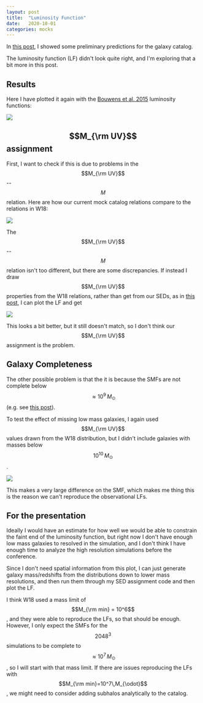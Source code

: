 ```yaml
---
layout: post
title:  "Luminosity Function"
date:   2020-10-01
categories: mocks
---
```





In <a href="https://ndrakos.github.io/blog/mocks/Mock_Catalog_Detection_Predictions/">this post</a>, I showed some preliminary predictions for the galaxy catalog.

The luminosity function (LF) didn't look quite right, and I'm exploring that a bit more in this post.


## Results


Here I have plotted it again with the <a href="https://ui.adsabs.harvard.edu/abs/2015ApJ...803...34B/abstract">Bouwens et al. 2015</a> luminosity functions:

<img src="{{ site.baseurl }}/assets/plots/20201001_LF.png">

## $$M_{\rm UV}$$ assignment

First, I want to check if this is due to problems in the $$M_{\rm UV}$$--$$M$$ relation. Here are how our current mock catalog relations compare to the relations in W18:

<img src="{{ site.baseurl }}/assets/plots/20200929_MUV.png">

The $$M_{\rm UV}$$--$$M$$ relation isn't too different, but there are some discrepancies. If instead I draw $$M_{\rm UV}$$ properties from the W18 relations, rather than get from our SEDs, as in <a href="https://ndrakos.github.io/blog/mocks/Integrated_Galaxy_Properties/">this post</a>, I can plot the LF and get

<img src="{{ site.baseurl }}/assets/plots/20201001_LF2.png">

This looks a bit better, but it still doesn't match, so I don't think our $$M_{\rm UV}$$ assignment is the problem.

## Galaxy Completeness

The other possible problem is that the it is because the SMFs are not complete below $$\approx 10^9\,M_{\odot}$$ (e.g. see <a href="https://ndrakos.github.io/blog/mocks/LightCone_Abundance_Matching/">this post</a>).

To test the effect of missing low mass galaxies, I again used $$M_{\rm UV}$$ values drawn from the W18 distribution, but I didn't include galaxies with masses below $$10^{10}\,M_{\odot}$$.

<img src="{{ site.baseurl }}/assets/plots/20201001_LF3.png">

This makes a very large difference on the SMF, which makes me thing this is the reason we can't reproduce the observational LFs.

## For the presentation

Ideally I would have an estimate for how well we would be able to constrain the faint end of the luminosity function, but right now I don't have enough low mass galaxies to resolved in the simulation, and I don't think I have enough time to analyze the high resolution simulations before the conference.

Since I don't need spatial information from this plot, I can just generate galaxy mass/redshifts from the distributions down to lower mass resolutions, and then run them through my SED assignment code and then plot the LF.

I think W18 used a mass limit of $$M_{\rm min} = 10^6$$, and they were able to reproduce the LFs, so that should be enough. However, I only expect the SMFs for the $$2048^3$$ simulations to be complete to $$\approx 10^7\,M_{\odot}$$, so I will start with that mass limit. If there are issues reproducing the LFs with $$M_{\rm min}=10^7\,M_{\odot}$$, we might need to consider adding subhalos analytically to the catalog.
